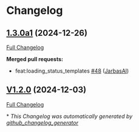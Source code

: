 # Changelog

## [1.3.0a1](https://github.com/OpenVoiceOS/ovos-PHAL-plugin-system/tree/1.3.0a1) (2024-12-26)

[Full Changelog](https://github.com/OpenVoiceOS/ovos-PHAL-plugin-system/compare/V1.2.0...1.3.0a1)

**Merged pull requests:**

- feat:loading\_status\_templates [\#48](https://github.com/OpenVoiceOS/ovos-PHAL-plugin-system/pull/48) ([JarbasAl](https://github.com/JarbasAl))

## [V1.2.0](https://github.com/OpenVoiceOS/ovos-PHAL-plugin-system/tree/V1.2.0) (2024-12-03)

[Full Changelog](https://github.com/OpenVoiceOS/ovos-PHAL-plugin-system/compare/1.2.0...V1.2.0)



\* *This Changelog was automatically generated by [github_changelog_generator](https://github.com/github-changelog-generator/github-changelog-generator)*
